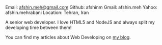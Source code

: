 Email:    afshin.meh@gmail.com
Github: afshinm
Gmail: afshin.meh
Yahoo: afshin.mehrabani
Location: Tehran, Iran

A senior web developer. I love HTML5 and NodeJS and always split my developing time between them!
 
You can find my articles about Web Developing on <a href='http://afshinblog.com/'>my blog</a>. 